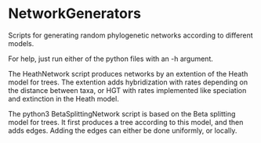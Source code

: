 # NetworkGenerators
Scripts for generating random phylogenetic networks according to different models.

For help, just run either of the python files with an -h argument.

The HeathNetwork script produces networks by an extention of the Heath model for trees. 
The extention adds hybridization with rates depending on the distance between taxa, or HGT with rates implemented like speciation and extinction in the Heath model.

The python3 BetaSplittingNetwork script is based on the Beta splitting model for trees.
It first produces a tree according to this model, and then adds edges.
Adding the edges can either be done uniformly, or locally.
